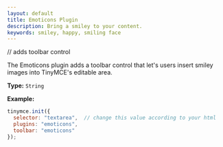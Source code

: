 ```yaml
---
layout: default
title: Emoticons Plugin
description: Bring a smiley to your content.
keywords: smiley, happy, smiling face
---
```


// adds toolbar control

The Emoticons plugin adds a toolbar control that let's users insert smiley images into TinyMCE's editable area.

**Type:** `String`

**Example:**

```js
tinymce.init({
  selector: "textarea",  // change this value according to your html
  plugins: "emoticons",
  toolbar: "emoticons"
});
```
